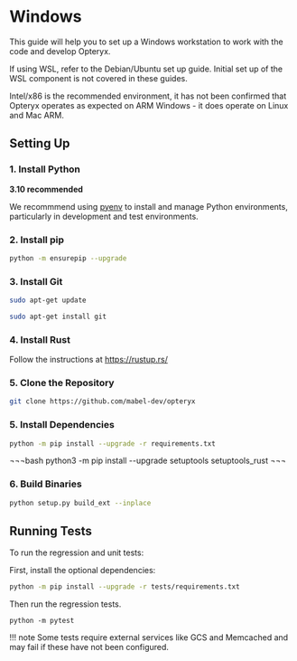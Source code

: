 # Windows

This guide will help you to set up a Windows workstation to work with the code and develop Opteryx.

If using WSL, refer to the Debian/Ubuntu set up guide. Initial set up of the WSL component is not covered in these guides.

Intel/x86 is the recommended environment, it has not been confirmed that Opteryx operates as expected on ARM Windows - it does operate on Linux and Mac ARM.

## Setting Up

### 1. Install Python 

**3.10 recommended**

We recommmend using [pyenv](https://github.com/pyenv/pyenv) to install and manage Python environments, particularly in development and test environments.

### 2. Install pip   

~~~bash
python -m ensurepip --upgrade
~~~

### 3. Install Git   

~~~bash
sudo apt-get update
~~~

~~~bash
sudo apt-get install git
~~~

### 4. Install Rust

Follow the instructions at https://rustup.rs/

### 5. Clone the Repository   

~~~bash
git clone https://github.com/mabel-dev/opteryx
~~~

### 5. Install Dependencies   

~~~bash
python -m pip install --upgrade -r requirements.txt
~~~

¬¬¬bash
python3 -m pip install --upgrade setuptools setuptools_rust
¬¬¬

### 6. Build Binaries   

~~~bash
python setup.py build_ext --inplace
~~~

## Running Tests

To run the regression and unit tests:

First, install the optional dependencies:

~~~bash
python -m pip install --upgrade -r tests/requirements.txt
~~~

Then run the regression tests.

~~~
python -m pytest
~~~

!!! note
    Some tests require external services like GCS and Memcached and may fail if these have not been configured.